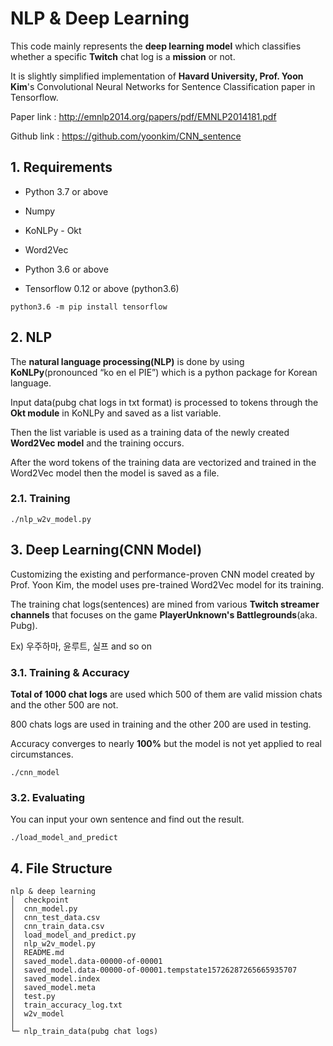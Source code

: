 # NLP & Deep Learning

This code mainly represents the **deep learning model** which classifies whether a specific **Twitch** chat log is a **mission** or not.

It is slightly simplified implementation of **Havard University, Prof. Yoon Kim**'s Convolutional Neural Networks for Sentence Classification paper in Tensorflow.

Paper link : http://emnlp2014.org/papers/pdf/EMNLP2014181.pdf

Github link : https://github.com/yoonkim/CNN_sentence

## 1. Requirements
* Python 3.7 or above
* Numpy
* KoNLPy - Okt
* Word2Vec

* Python 3.6 or above
* Tensorflow 0.12 or above (python3.6)
```
python3.6 -m pip install tensorflow
```

## 2. NLP
The **natural language processing(NLP)** is done by using **KoNLPy**(pronounced “ko en el PIE”) which is a python package for Korean language.

Input data(pubg chat logs in txt format) is processed to tokens through the **Okt module** in KoNLPy and saved as a list variable.

Then the list variable is used as a training data of the newly created **Word2Vec model** and the training occurs.

After the word tokens of the training data are vectorized and trained in the Word2Vec model then the model is saved as a file.

### 2.1. Training
```
./nlp_w2v_model.py
```

## 3. Deep Learning(CNN Model)
Customizing the existing and performance-proven CNN model created by Prof. Yoon Kim, the model uses pre-trained Word2Vec model for its training.

The training chat logs(sentences) are mined from various **Twitch streamer channels** that focuses on the game **PlayerUnknown's Battlegrounds**(aka. Pubg).

Ex) 우주하마, 윤루트, 실프 and so on

### 3.1. Training & Accuracy

**Total of 1000 chat logs** are used which 500 of them are valid mission chats and the other 500 are not.

800 chats logs are used in training and the other 200 are used in testing.

Accuracy converges to nearly **100%** but the model is not yet applied to real circumstances.

```
./cnn_model
```

### 3.2. Evaluating

You can input your own sentence and find out the result.

```
./load_model_and_predict
```

## 4. File Structure
```
nlp & deep learning
│  checkpoint
│  cnn_model.py
│  cnn_test_data.csv
│  cnn_train_data.csv
│  load_model_and_predict.py
│  nlp_w2v_model.py
│  README.md
│  saved_model.data-00000-of-00001
│  saved_model.data-00000-of-00001.tempstate15726287265665935707
│  saved_model.index
│  saved_model.meta
│  test.py
│  train_accuracy_log.txt
│  w2v_model
│  
└─ nlp_train_data(pubg chat logs)
```